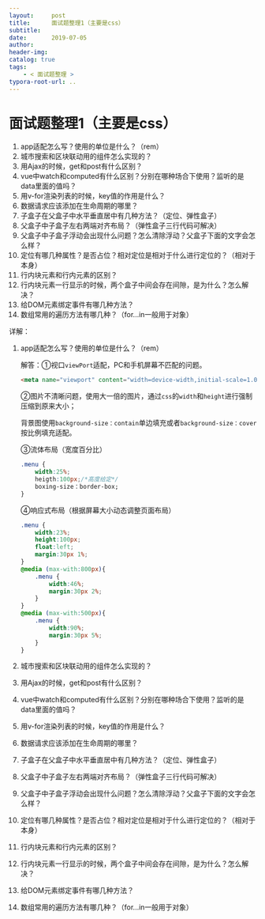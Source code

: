 ```yaml
---
layout:     post
title:      面试题整理1（主要是css）
subtitle:  
date:       2019-07-05
author:     
header-img: 
catalog: true
tags:
    - < 面试题整理 >
typora-root-url: ..
---
```


# 面试题整理1（主要是css）



1. app适配怎么写？使用的单位是什么？（rem）
2. 城市搜索和区块联动用的组件怎么实现的？
3. 用Ajax的时候，get和post有什么区别？
4. vue中watch和computed有什么区别？分别在哪种场合下使用？监听的是data里面的值吗？
5.  用v-for渲染列表的时候，key值的作用是什么？
6. 数据请求应该添加在生命周期的哪里？
7. 子盒子在父盒子中水平垂直居中有几种方法？（定位、弹性盒子）
8. 父盒子中子盒子左右两端对齐布局？（弹性盒子三行代码可解决）
9. 父盒子中子盒子浮动会出现什么问题？怎么清除浮动？父盒子下面的文字会怎么样？
10. 定位有哪几种属性？是否占位？相对定位是相对于什么进行定位的？（相对于本身）
11. 行内块元素和行内元素的区别？
12. 行内块元素一行显示的时候，两个盒子中间会存在间隙，是为什么？怎么解决？
13. 给DOM元素绑定事件有哪几种方法？
14. 数组常用的遍历方法有哪几种？（for...in一般用于对象）



详解：

1. app适配怎么写？使用的单位是什么？（rem）

   解答：①视口`viewPort`适配，PC和手机屏幕不匹配的问题。

   ```html
   <meta name="viewport" content="width=device-width,initial-scale=1.0,user-scale=no,maximum-scale=1.0,minimum-scale=1.0">
   ```

   ②图片不清晰问题，使用大一倍的图片，通过`css`的`width`和`height`进行强制压缩到原来大小；

   背景图使用`background-size：contain`单边填充或者`background-size：cover`按比例填充适配。

   ③流体布局（宽度百分比）

   ```css
   .menu {
       width:25%;
       heigth:100px;/*高度给定*/
       boxing-size：border-box;
   }
   ```

   ④响应式布局（根据屏幕大小动态调整页面布局）

   ```css
   .menu {
       width:23%;
       height:100px;
       float:left;
       margin:30px 1%;
   }
   @media (max-with:800px){
       .menu {
           width:46%;
           margin:30px 2%;
       }
   }
   @media (max-with:500px){
       .menu {
           width:90%;
           margin:30px 5%;
       }
   }
   ```

   

2. 城市搜索和区块联动用的组件怎么实现的？

   

3. 用Ajax的时候，get和post有什么区别？

   

4. vue中watch和computed有什么区别？分别在哪种场合下使用？监听的是data里面的值吗？

   

5.  用v-for渲染列表的时候，key值的作用是什么？

   

6. 数据请求应该添加在生命周期的哪里？

   

7. 子盒子在父盒子中水平垂直居中有几种方法？（定位、弹性盒子）

   

8. 父盒子中子盒子左右两端对齐布局？（弹性盒子三行代码可解决）

   

9. 父盒子中子盒子浮动会出现什么问题？怎么清除浮动？父盒子下面的文字会怎么样？

   

10. 定位有哪几种属性？是否占位？相对定位是相对于什么进行定位的？（相对于本身）

    

11. 行内块元素和行内元素的区别？

    

12. 行内块元素一行显示的时候，两个盒子中间会存在间隙，是为什么？怎么解决？

    

13. 给DOM元素绑定事件有哪几种方法？

    

14. 数组常用的遍历方法有哪几种？（for...in一般用于对象）

